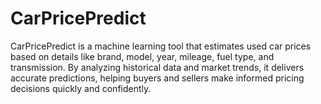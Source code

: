 # CarPricePredict
CarPricePredict is a machine learning tool that estimates used car prices based on details like brand, model, year, mileage, fuel type, and transmission. By analyzing historical data and market trends, it delivers accurate predictions, helping buyers and sellers make informed pricing decisions quickly and confidently.
